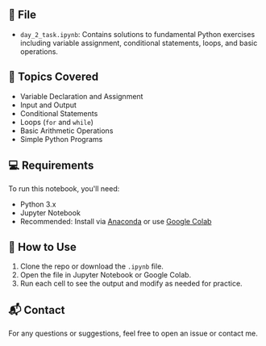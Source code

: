 ## 📄 File

- `day_2_task.ipynb`: Contains solutions to fundamental Python exercises including variable assignment, conditional statements, loops, and basic operations.

## 🚀 Topics Covered

- Variable Declaration and Assignment
- Input and Output
- Conditional Statements
- Loops (`for` and `while`)
- Basic Arithmetic Operations
- Simple Python Programs

## 💻 Requirements

To run this notebook, you'll need:

- Python 3.x
- Jupyter Notebook
- Recommended: Install via [Anaconda](https://www.anaconda.com/) or use [Google Colab](https://colab.research.google.com/)

## 📌 How to Use

1. Clone the repo or download the `.ipynb` file.
2. Open the file in Jupyter Notebook or Google Colab.
3. Run each cell to see the output and modify as needed for practice.

## 📬 Contact

For any questions or suggestions, feel free to open an issue or contact me.
